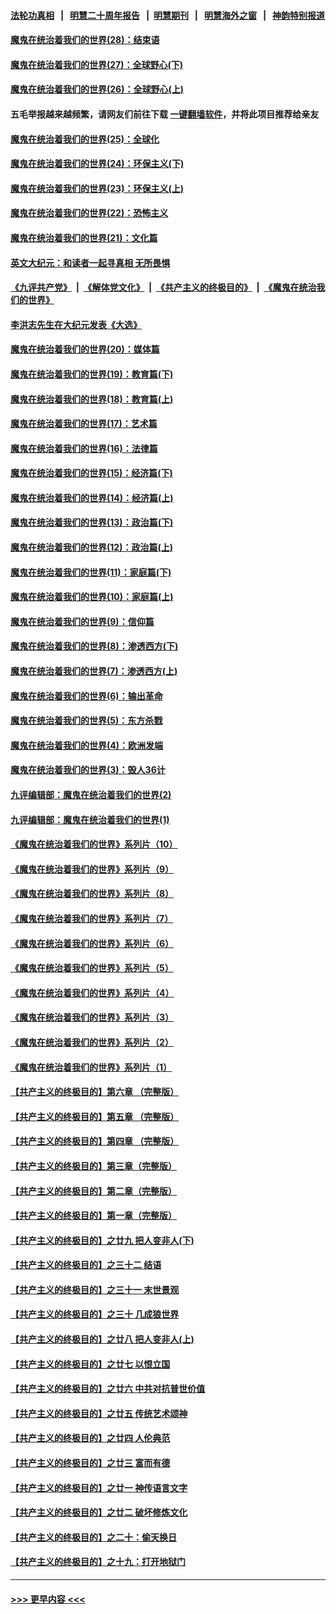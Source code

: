 #### [法轮功真相](https://github.com/gfw-breaker/truth/blob/master/README.md?t=0) &nbsp;&nbsp;|&nbsp;&nbsp; [明慧二十周年报告](https://github.com/gfw-breaker/mh-reports/blob/master/README.md?t=0) &nbsp;&nbsp;|&nbsp;&nbsp;[明慧期刊](https://github.com/gfw-breaker/mh-qikan) &nbsp;&nbsp;|&nbsp;&nbsp; [明慧海外之窗](https://github.com/gfw-breaker/mh-news/blob/master/README.md?t=0) &nbsp;&nbsp;|&nbsp;&nbsp; [神韵特别报道](https://github.com/gfw-breaker/mh-news/blob/master/shenyun.md?t=0)
#### [魔鬼在统治着我们的世界(28)：结束语](../pages/nsc422/n10936246.md?t=06211352) 
#### [魔鬼在统治着我们的世界(27)：全球野心(下)](../pages/nsc422/n10928319.md?t=06211352) 
#### [魔鬼在统治着我们的世界(26)：全球野心(上)](../pages/nsc422/n10900318.md?t=06211352) 
#### 五毛举报越来越频繁，请网友们前往下载 [一键翻墙软件](https://github.com/gfw-breaker/ssr-accounts)，并将此项目推荐给亲友
#### [魔鬼在统治着我们的世界(25)：全球化](../pages/nsc422/n10788205.md?t=06211352) 
#### [魔鬼在统治着我们的世界(24)：环保主义(下)](../pages/nsc422/n10695307.md?t=06211352) 
#### [魔鬼在统治着我们的世界(23)：环保主义(上)](../pages/nsc422/n10688613.md?t=06211352) 
#### [魔鬼在统治着我们的世界(22)：恐怖主义](../pages/nsc422/n10614727.md?t=06211352) 
#### [魔鬼在统治着我们的世界(21)：文化篇](../pages/nsc422/n10597706.md?t=06211352) 
#### [英文大纪元：和读者一起寻真相 无所畏惧](../pages/nsc422/n12542027.md?t=06211352) 
#### [《九评共产党》](https://github.com/begood0513/9ping.md/blob/master/README.md) &nbsp;|&nbsp; [《解体党文化》](../../../../jtdwh.md/blob/master/README.md)  &nbsp;|&nbsp; [《共产主义的终极目的》](../../../../gczydzjmd.md/blob/master/README.md) &nbsp;|&nbsp; [《魔鬼在统治我们的世界》](../../../../mgztzwmdsj.md/blob/master/README.md) 
#### [李洪志先生在大纪元发表《大选》](../pages/nsc422/n12534746.md?t=06211352) 
#### [魔鬼在统治着我们的世界(20)：媒体篇](../pages/nsc422/n10586579.md?t=06211352) 
#### [魔鬼在统治着我们的世界(19)：教育篇(下)](../pages/nsc422/n10564808.md?t=06211352) 
#### [魔鬼在统治着我们的世界(18)：教育篇(上)](../pages/nsc422/n10526970.md?t=06211352) 
#### [魔鬼在统治着我们的世界(17)：艺术篇](../pages/nsc422/n10499093.md?t=06211352) 
#### [魔鬼在统治着我们的世界(16)：法律篇](../pages/nsc422/n10485969.md?t=06211352) 
#### [魔鬼在统治着我们的世界(15)：经济篇(下)](../pages/nsc422/n10469975.md?t=06211352) 
#### [魔鬼在统治着我们的世界(14)：经济篇(上)](../pages/nsc422/n10457370.md?t=06211352) 
#### [魔鬼在统治着我们的世界(13)：政治篇(下)](../pages/nsc422/n10448270.md?t=06211352) 
#### [魔鬼在统治着我们的世界(12)：政治篇(上)](../pages/nsc422/n10444576.md?t=06211352) 
#### [魔鬼在统治着我们的世界(11)：家庭篇(下)](../pages/nsc422/n10440961.md?t=06211352) 
#### [魔鬼在统治着我们的世界(10)：家庭篇(上)](../pages/nsc422/n10435448.md?t=06211352) 
#### [魔鬼在统治着我们的世界(9)：信仰篇](../pages/nsc422/n10432159.md?t=06211352) 
#### [魔鬼在统治着我们的世界(8)：渗透西方(下)](../pages/nsc422/n10429603.md?t=06211352) 
#### [魔鬼在统治着我们的世界(7)：渗透西方(上)](../pages/nsc422/n10426013.md?t=06211352) 
#### [魔鬼在统治着我们的世界(6)：输出革命](../pages/nsc422/n10421536.md?t=06211352) 
#### [魔鬼在统治着我们的世界(5)：东方杀戮](../pages/nsc422/n10417707.md?t=06211352) 
#### [魔鬼在统治着我们的世界(4)：欧洲发端](../pages/nsc422/n10414890.md?t=06211352) 
#### [魔鬼在统治着我们的世界(3)：毁人36计](../pages/nsc422/n10411583.md?t=06211352) 
#### [九评编辑部：魔鬼在统治着我们的世界(2)](../pages/nsc422/n10410036.md?t=06211352) 
#### [九评编辑部：魔鬼在统治着我们的世界(1)](../pages/nsc422/n10406825.md?t=06211352) 
#### [《魔鬼在统治着我们的世界》系列片（10）](../pages/nsc422/n12292670.md?t=06211352) 
#### [《魔鬼在统治着我们的世界》系列片（9）](../pages/nsc422/n12290859.md?t=06211352) 
#### [《魔鬼在统治着我们的世界》系列片（8）](../pages/nsc422/n12287445.md?t=06211352) 
#### [《魔鬼在统治着我们的世界》系列片（7）](../pages/nsc422/n12283425.md?t=06211352) 
#### [《魔鬼在统治着我们的世界》系列片（6）](../pages/nsc422/n12282314.md?t=06211352) 
#### [《魔鬼在统治着我们的世界》系列片（5）](../pages/nsc422/n12281419.md?t=06211352) 
#### [《魔鬼在统治着我们的世界》系列片（4）](../pages/nsc422/n12274024.md?t=06211352) 
#### [《魔鬼在统治着我们的世界》系列片（3）](../pages/nsc422/n12271322.md?t=06211352) 
#### [《魔鬼在统治着我们的世界》系列片（2）](../pages/nsc422/n12269049.md?t=06211352) 
#### [《魔鬼在统治着我们的世界》系列片（1）](../pages/nsc422/n12267575.md?t=06211352) 
#### [【共产主义的终极目的】第六章 （完整版）](../pages/nsc422/n11428913.md?t=06211352) 
#### [【共产主义的终极目的】第五章 （完整版）](../pages/nsc422/n11428912.md?t=06211352) 
#### [【共产主义的终极目的】第四章 （完整版）](../pages/nsc422/n11428907.md?t=06211352) 
#### [【共产主义的终极目的】第三章（完整版）](../pages/nsc422/n11428848.md?t=06211352) 
#### [【共产主义的终极目的】第二章（完整版）](../pages/nsc422/n11428831.md?t=06211352) 
#### [【共产主义的终极目的】第一章（完整版）](../pages/nsc422/n11417651.md?t=06211352) 
#### [【共产主义的终极目的】之廿九 把人变非人(下)](../pages/nsc422/n11344140.md?t=06211352) 
#### [【共产主义的终极目的】之三十二 结语](../pages/nsc422/n11360535.md?t=06211352) 
#### [【共产主义的终极目的】之三十一 末世景观](../pages/nsc422/n11351129.md?t=06211352) 
#### [【共产主义的终极目的】之三十 几成狼世界](../pages/nsc422/n11348280.md?t=06211352) 
#### [【共产主义的终极目的】之廿八 把人变非人(上)](../pages/nsc422/n11340492.md?t=06211352) 
#### [【共产主义的终极目的】之廿七 以恨立国](../pages/nsc422/n11336944.md?t=06211352) 
#### [【共产主义的终极目的】之廿六 中共对抗普世价值](../pages/nsc422/n11324785.md?t=06211352) 
#### [【共产主义的终极目的】之廿五 传统艺术颂神](../pages/nsc422/n11296396.md?t=06211352) 
#### [【共产主义的终极目的】之廿四 人伦典范](../pages/nsc422/n11296397.md?t=06211352) 
#### [【共产主义的终极目的】之廿三 富而有德](../pages/nsc422/n11283598.md?t=06211352) 
#### [【共产主义的终极目的】之廿一 神传语言文字](../pages/nsc422/n11263265.md?t=06211352) 
#### [【共产主义的终极目的】之廿二 破坏修炼文化](../pages/nsc422/n11245728.md?t=06211352) 
#### [【共产主义的终极目的】之二十：偷天换日](../pages/nsc422/n11238846.md?t=06211352) 
#### [【共产主义的终极目的】之十九：打开地狱门](../pages/nsc422/n11206376.md?t=06211352) 

----
#### [ >>> 更早内容 <<< ](../indexes/nsc422-earlier.md)
